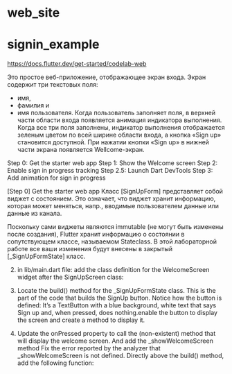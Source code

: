 # web_site
# signin_example
https://docs.flutter.dev/get-started/codelab-web

Это простое веб-приложение, отображающее экран входа. 
Экран содержит три текстовых поля: 
- имя, 
- фамилия и 
- имя пользователя. 
Когда пользователь заполняет поля, в верхней части области входа появляется анимация индикатора выполнения. 
Когда все три поля заполнены, индикатор выполнения отображается зеленым цветом по всей ширине области входа, а кнопка «Sign up» становится доступной. 
При нажатии кнопки «Sign up» в нижней части экрана появляется Wellcome-экран.

Step 0: Get the starter web app
Step 1: Show the Welcome screen
Step 2: Enable sign in progress tracking
Step 2.5: Launch Dart DevTools
Step 3: Add animation for sign in progress

[Step 0] Get the starter web app
Класс [SignUpForm] представляет собой виджет с состоянием. 
Это означает, что виджет хранит информацию, которая может меняться, 
напр., вводимые пользователем данные или данные из канала.

Поскольку сами виджеты являются immutable (не могут быть изменены после создания), Flutter хранит информацию о состоянии в сопутствующем классе, называемом Stateclass. В этой лабораторной работе все ваши изменения будут внесены в закрытый [_SignUpFormState] класс.

2. in lib/main.dart file: add the class definition for the WelcomeScreen widget after the SignUpScreen class:

3. Locate the build() method for the _SignUpFormState class. This is the part of the code that builds the SignUp button. Notice how the button is defined: It’s a TextButton with a blue background, white text that says Sign up and, when pressed, does nothing.enable the button to display the screen and create a method to display it.

4. Update the onPressed property to call the (non-existent) method that will display the welcome screen.
And add the _showWelcomeScreen method 
Fix the error reported by the analyzer that _showWelcomeScreen is not defined. Directly above the build() method, add the following function: